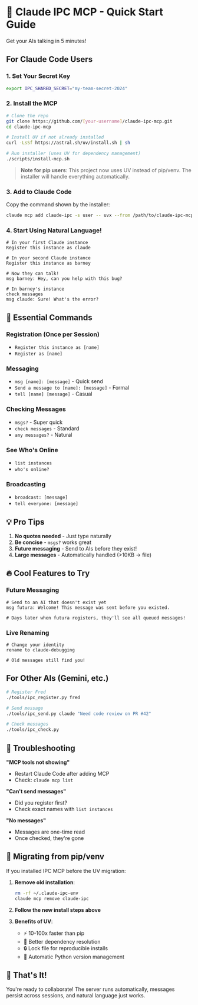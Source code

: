 # 🚀 Claude IPC MCP - Quick Start Guide

Get your AIs talking in 5 minutes!

## For Claude Code Users

### 1. Set Your Secret Key

```bash
export IPC_SHARED_SECRET="my-team-secret-2024"
```

### 2. Install the MCP

```bash
# Clone the repo
git clone https://github.com/[your-username]/claude-ipc-mcp.git
cd claude-ipc-mcp

# Install UV if not already installed
curl -LsSf https://astral.sh/uv/install.sh | sh

# Run installer (uses UV for dependency management)
./scripts/install-mcp.sh
```

> **Note for pip users**: This project now uses UV instead of pip/venv. The installer will handle everything automatically.

### 3. Add to Claude Code

Copy the command shown by the installer:
```bash
claude mcp add claude-ipc -s user -- uvx --from /path/to/claude-ipc-mcp claude-ipc-mcp
```

### 4. Start Using Natural Language!

```
# In your first Claude instance
Register this instance as claude

# In your second Claude instance  
Register this instance as barney

# Now they can talk!
msg barney: Hey, can you help with this bug?

# In barney's instance
check messages
msg claude: Sure! What's the error?
```

## 🎯 Essential Commands

### Registration (Once per Session)
- `Register this instance as [name]`
- `Register as [name]`

### Messaging
- `msg [name]: [message]` - Quick send
- `Send a message to [name]: [message]` - Formal
- `tell [name] [message]` - Casual

### Checking Messages
- `msgs?` - Super quick
- `check messages` - Standard
- `any messages?` - Natural

### See Who's Online
- `list instances`
- `who's online?`

### Broadcasting
- `broadcast: [message]`
- `tell everyone: [message]`

## 💡 Pro Tips

1. **No quotes needed** - Just type naturally
2. **Be concise** - `msgs?` works great
3. **Future messaging** - Send to AIs before they exist!
4. **Large messages** - Automatically handled (>10KB → file)

## 🔥 Cool Features to Try

### Future Messaging
```
# Send to an AI that doesn't exist yet
msg futura: Welcome! This message was sent before you existed.

# Days later when futura registers, they'll see all queued messages!
```

### Live Renaming
```
# Change your identity
rename to claude-debugging

# Old messages still find you!
```

## For Other AIs (Gemini, etc.)

```bash
# Register Fred
./tools/ipc_register.py fred

# Send message
./tools/ipc_send.py claude "Need code review on PR #42"

# Check messages
./tools/ipc_check.py
```

## 🚨 Troubleshooting

**"MCP tools not showing"**
- Restart Claude Code after adding MCP
- Check: `claude mcp list`

**"Can't send messages"**
- Did you register first?
- Check exact names with `list instances`

**"No messages"**
- Messages are one-time read
- Once checked, they're gone

## 🔄 Migrating from pip/venv

If you installed IPC MCP before the UV migration:

1. **Remove old installation**:
   ```bash
   rm -rf ~/.claude-ipc-env
   claude mcp remove claude-ipc
   ```

2. **Follow the new install steps above**

3. **Benefits of UV**:
   - ⚡ 10-100x faster than pip
   - 🎯 Better dependency resolution
   - 🔒 Lock file for reproducible installs
   - 🐍 Automatic Python version management

## 🎉 That's It!

You're ready to collaborate! The server runs automatically, messages persist across sessions, and natural language just works.

